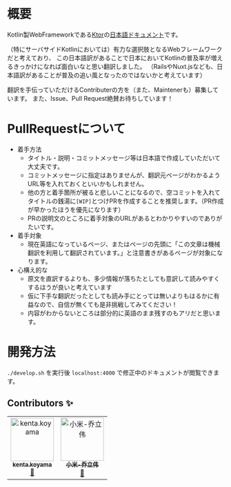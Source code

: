 # 概要

Kotlin製WebFrameworkである[Ktor](https://ktor.io)の[日本語ドキュメント](https://jp.ktor.work)です。

（特にサーバサイドKotlinにおいては）有力な選択肢となるWebフレームワークだと考えており、
この日本語訳があることで日本においてKotlinの普及率が増えるきっかけになれば面白いなと思い翻訳しました。
（RailsやNuxt.jsなども、日本語訳があることが普及の追い風となったのではないかと考えています）

翻訳を手伝っていただけるContributerの方を（また、Maintenerも）募集しています。
また、Issue、Pull Request絶賛お待ちしています！

# PullRequestについて

* 着手方法
  * タイトル・説明・コミットメッセージ等は日本語で作成していただいて大丈夫です。
  * コミットメッセージに指定はありませんが、翻訳元ページがわかるようURL等を入れておくといいかもしれません。
  * 他の方と着手箇所が被ると悲しいことになるので、空コミットを入れてタイトルの銭湯に`[WIP]`とつけPRを作成することを推奨します。（PR作成が早かったほうを優先になります）
  * PRの説明文のところに着手対象のURLがあるとわかりやすいのでありがたいです。
* 着手対象
  * 現在英語になっているページ、またはページの先頭に「この文章は機械翻訳を利用して翻訳されています。」と注意書きがあるページが対象になります。
* 心構え的な
  * 原文を直訳するよりも、多少情報が落ちたとしても意訳して読みやすくするほうが良いと考えています
  * 仮に下手な翻訳だったとしても読み手にとっては無いよりもはるかに有益なので、自信が無くても是非挑戦してみてください！
  * 内容がわからないところは部分的に英語のまま残すのもアリだと思います。

# 開発方法

`./develop.sh` を実行後 `localhost:4000` で修正中のドキュメントが閲覧できます。

## Contributors ✨

<!-- ALL-CONTRIBUTORS-LIST:START - Do not remove or modify this section -->
<!-- prettier-ignore -->
<table>
  <tr>
    <td align="center"><a href="https://github.com/doyaaaaaken"><img src="https://avatars3.githubusercontent.com/u/5428401?v=4" width="100px;" alt="kenta.koyama"/><br /><sub><b>kenta.koyama</b></sub></a><br /><a href="https://github.com/doyaaaaaken/ktor-doc-jp/commits?author=doyaaaaaken" title="Documentation">📖</a></td>
    <td align="center"><a href="https://github.com/kyou"><img src="https://avatars3.githubusercontent.com/u/524451?v=4" width="100px;" alt="小米-乔立伟"/><br /><sub><b>小米-乔立伟</b></sub></a><br /><a href="https://github.com/doyaaaaaken/ktor-doc-jp/commits?author=kyou" title="Documentation">📖</a></td>
  </tr>
</table>

<!-- ALL-CONTRIBUTORS-LIST:END -->
